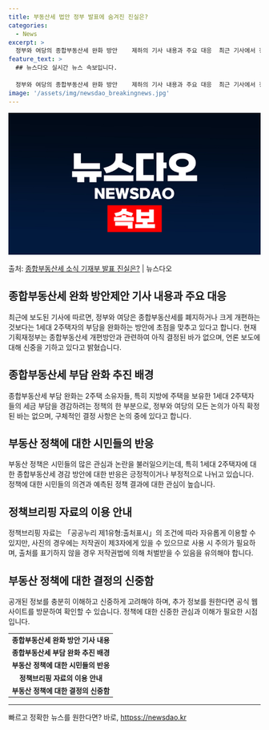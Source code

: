 ```yaml
---
title: 부동산세 법안 정부 발표에 숨겨진 진실은?
categories:
  - News
excerpt: >
  정부와 여당의 종합부동산세 완화 방안    제하의 기사 내용과 주요 대응  최근 기사에서 정부와 여당이 종합…
feature_text: >
  ## 뉴스다오 실시간 뉴스 속보입니다.

  정부와 여당의 종합부동산세 완화 방안    제하의 기사 내용과 주요 대응  최근 기사에서 정부와 여당이 종합…
image: '/assets/img/newsdao_breakingnews.jpg'
---
```


![뉴스다오 속보](/assets/img/newsdao_breakingnews.jpg)

<p>출처: <a href="httpss://newsdao.kr/4718" rel="dofollow">종합부동산세 소식 기재부 발표 진실은?</a> | 뉴스다오</p>

<h2 data-ke-size="size26">종합부동산세 완화 방안제안 기사 내용과 주요 대응</h2>
<p data-ke-size="size16">최근에 보도된 기사에 따르면, 정부와 여당은 종합부동산세를 폐지하거나 크게 개편하는 것보다는 1세대 2주택자의 부담을 완화하는 방안에 초점을 맞추고 있다고 합니다. 현재 기획재정부는 종합부동산세 개편방안과 관련하여 아직 결정된 바가 없으며, 언론 보도에 대해 신중을 기하고 있다고 밝혔습니다.</p>

<h2 data-ke-size="size26">종합부동산세 부담 완화 추진 배경</h2>
<p data-ke-size="size16">종합부동산세 부담 완화는 2주택 소유자들, 특히 지방에 주택을 보유한 1세대 2주택자들의 세금 부담을 경감하려는 정책의 한 부분으로, 정부와 여당의 모든 논의가 아직 확정된 바는 없으며, 구체적인 결정 사항은 논의 중에 있다고 합니다.</p>

<h2 data-ke-size="size26">부동산 정책에 대한 시민들의 반응</h2>
<p data-ke-size="size16">부동산 정책은 시민들의 많은 관심과 논란을 불러일으키는데, 특히 1세대 2주택자에 대한 종합부동산세 경감 방안에 대한 반응은 긍정적이거나 부정적으로 나뉘고 있습니다. 정책에 대한 시민들의 의견과 예측된 정책 결과에 대한 관심이 높습니다.</p>

<h2 data-ke-size="size26">정책브리핑 자료의 이용 안내</h2>
<p data-ke-size="size16">정책브리핑 자료는 「공공누리 제1유형:출처표시」의 조건에 따라 자유롭게 이용할 수 있지만, 사진의 경우에는 저작권이 제3자에게 있을 수 있으므로 사용 시 주의가 필요하며, 출처를 표기하지 않을 경우 저작권법에 의해 처벌받을 수 있음을 유의해야 합니다.</p>

<h2 data-ke-size="size26">부동산 정책에 대한 결정의 신중함</h2>
<p data-ke-size="size16">공개된 정보를 충분히 이해하고 신중하게 고려해야 하며, 추가 정보를 원한다면 공식 웹사이트를 방문하여 확인할 수 있습니다. 정책에 대한 신중한 관심과 이해가 필요한 시점입니다.</p>

<table>
	<tbody>
		<tr>
			<td style="text-align: center; height: 17px;"><b>종합부동산세 완화 방안 기사 내용</b></td>
		</tr>
		<tr>
			<td style="text-align: center; height: 17px;"><b>종합부동산세 부담 완화 추진 배경</b></td>
		</tr>
		<tr>
			<td style="text-align: center; height: 17px;"><b>부동산 정책에 대한 시민들의 반응</b></td>
		</tr>
		<tr>
			<td style="text-align: center; height: 17px;"><b>정책브리핑 자료의 이용 안내</b></td>
		</tr>
		<tr>
			<td style="text-align: center; height: 17px;"><b>부동산 정책에 대한 결정의 신중함</b></td>
		</tr>
	</tbody>
</table>

<hr> 

빠르고 정확한 뉴스를 원한다면? 바로, <a href="httpss://newsdao.kr" rel="dofollow">httpss://newsdao.kr</a>


